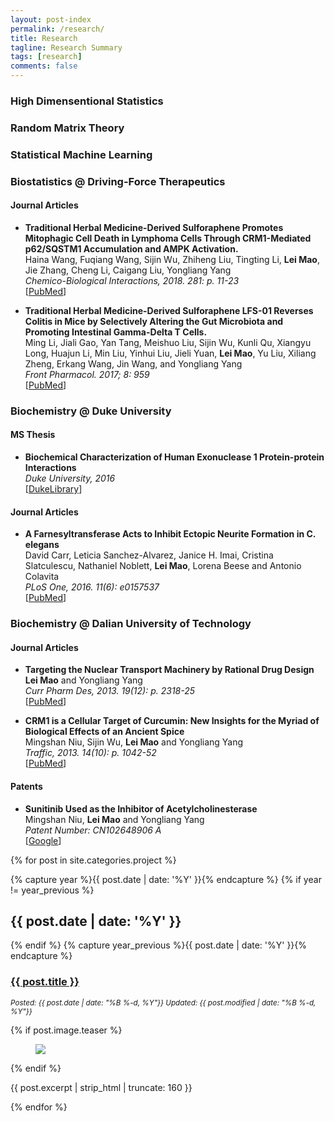 ```yaml
---
layout: post-index
permalink: /research/
title: Research
tagline: Research Summary
tags: [research]
comments: false
---
```


### High Dimensentional Statistics

#### 

### Random Matrix Theory 
### Statistical Machine Learning

### Biostatistics @ Driving-Force Therapeutics

#### Journal Articles

* **Traditional Herbal Medicine-Derived Sulforaphene Promotes Mitophagic Cell Death in Lymphoma Cells Through CRM1-Mediated p62/SQSTM1 Accumulation and AMPK Activation.** <br />
  Haina Wang, Fuqiang Wang, Sijin Wu, Zhiheng Liu, Tingting Li, **Lei Mao**, Jie Zhang, Cheng Li, Caigang Liu, Yongliang Yang <br />
  *Chemico-Biological Interactions, 2018. 281: p. 11-23*<br />
  [[PubMed](https://www.ncbi.nlm.nih.gov/pubmed/29247643)]<br />

* **Traditional Herbal Medicine-Derived Sulforaphene LFS-01 Reverses Colitis in Mice by Selectively Altering the Gut Microbiota and Promoting Intestinal Gamma-Delta T Cells.** <br />
  Ming Li, Jiali Gao, Yan Tang, Meishuo Liu, Sijin Wu, Kunli Qu, Xiangyu Long, Huajun Li, Min Liu, Yinhui Liu, Jieli Yuan, **Lei Mao**, Yu Liu, Xiliang Zheng, Erkang Wang, Jin Wang, and Yongliang Yang <br />
  *Front Pharmacol. 2017; 8: 959*<br />
  [[PubMed](https://www.ncbi.nlm.nih.gov/pubmed/29375374)]<br />

### Biochemistry @ Duke University

#### MS Thesis

* **Biochemical Characterization of Human Exonuclease 1 Protein-protein Interactions** <br />
  *Duke University, 2016* <br />
  [[DukeLibrary](https://dukespace.lib.duke.edu/dspace/handle/10161/12914)] <br />

#### Journal Articles

* **A Farnesyltransferase Acts to Inhibit Ectopic Neurite Formation in C. elegans** <br />
  David Carr, Leticia Sanchez-Alvarez, Janice H. Imai, Cristina Slatculescu, Nathaniel Noblett, **Lei Mao**, Lorena Beese and Antonio Colavita <br />
  *PLoS One, 2016. 11(6): e0157537* <br />
  [[PubMed](https://www.ncbi.nlm.nih.gov/pubmed/27300162)] <br />

### Biochemistry @ Dalian University of Technology

#### Journal Articles

* **Targeting the Nuclear Transport Machinery by Rational Drug Design** <br />
  **Lei Mao** and Yongliang Yang <br />
  *Curr Pharm Des, 2013. 19(12): p. 2318-25* <br />
  [[PubMed](https://www.ncbi.nlm.nih.gov/pubmed/23082981)] <br />

* **CRM1 is a Cellular Target of Curcumin: New Insights for the Myriad of Biological Effects of an Ancient Spice** <br />
  Mingshan Niu, Sijin Wu, **Lei Mao** and Yongliang Yang <br />
  *Traffic, 2013. 14(10): p. 1042-52* <br />
  [[PubMed](https://www.ncbi.nlm.nih.gov/pubmed/23829533)] <br />

#### Patents

* **Sunitinib Used as the Inhibitor of Acetylcholinesterase** <br />
  Mingshan Niu, **Lei Mao** and Yongliang Yang <br />
  *Patent Number: CN102648906 A* <br />
  [[Google](https://encrypted.google.com/patents/CN102648906A?cl=ru)] <br />


{% for post in site.categories.project %}

  {% capture year %}{{ post.date | date: '%Y' }}{% endcapture %}
  {% if year != year_previous %}
  <h2>{{ post.date | date: '%Y' }}</h2>
  {% endif %}
  {% capture year_previous %}{{ post.date | date: '%Y' }}{% endcapture %}

  <h3><a href="{{ site.url }}{{ post.url }}" title="{{ post.title }}">{{ post.title }}</a></h3>
  <p><i><small>Posted: {{ post.date | date: "%B %-d, %Y"}} Updated: {{ post.modified | date: "%B %-d, %Y"}}</small></i></p>
  {% if post.image.teaser %}
  <figure>
    <a href="{{ site.url }}{{ post.url }}"><img src="{{ site.url }}{{ post.image.teaser }}"></a>
  </figure>
  {% endif %}
  <p>{{ post.excerpt | strip_html | truncate: 160 }}</p>

{% endfor %}
